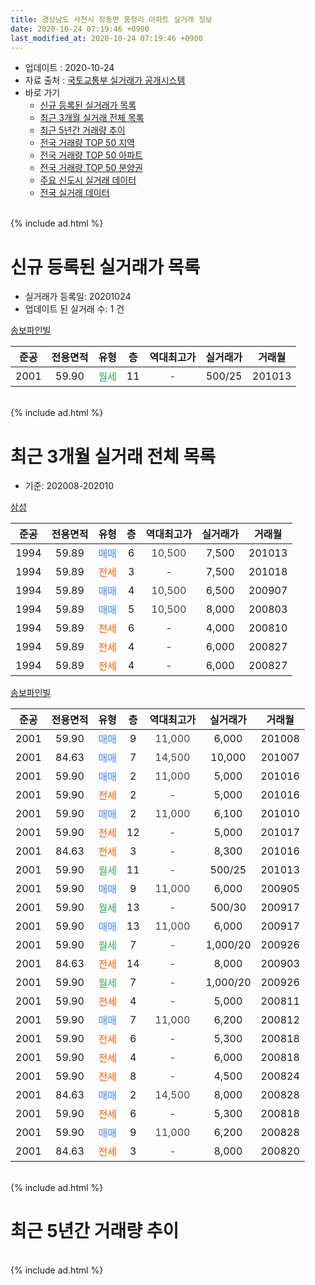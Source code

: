 ```yaml
---
title: 경상남도 사천시 정동면 풍정리 아파트 실거래 정보
date: 2020-10-24 07:19:46 +0900
last_modified_at: 2020-10-24 07:19:46 +0900
---
```


* 업데이트 : 2020-10-24
* 자료 출처 : [국토교통부 실거래가 공개시스템](http://rt.molit.go.kr)
* 바로 가기
    * [신규 등록된 실거래가 목록](#신규-등록된-실거래가-목록)
    * [최근 3개월 실거래 전체 목록](#최근-3개월-실거래-전체-목록)
    * [최근 5년간 거래량 추이](#최근-5년간-거래량-추이)
    * [전국 거래량 TOP 50 지역](https://inasie.github.io/apt-trade-info/최근-3개월-전국에서-가장-거래가-많이-발생한-지역)
    * [전국 거래량 TOP 50 아파트](https://inasie.github.io/apt-trade-info/최근-3개월-전국에서-가장-거래가-많이-발생한-아파트)
    * [전국 거래량 TOP 50 분양권](https://inasie.github.io/apt-trade-info/최근-3개월-전국에서-가장-거래가-많이-발생한-분양권)
    * [주요 신도시 실거래 데이터](https://inasie.github.io/apt-trade-info/주요-신도시)
    * [전국 실거래 데이터](https://inasie.github.io/apt-trade-info/전국)
<br>
{% include ad.html %}
<br>

# 신규 등록된 실거래가 목록
* 실거래가 등록일: 20201024
* 업데이트 된 실거래 수: 1 건


[송보파인빌](https://search.naver.com/search.naver?query=%EA%B2%BD%EC%83%81%EB%82%A8%EB%8F%84+%EC%82%AC%EC%B2%9C%EC%8B%9C+%EC%A0%95%EB%8F%99%EB%A9%B4+%ED%92%8D%EC%A0%95%EB%A6%AC+%EC%86%A1%EB%B3%B4%ED%8C%8C%EC%9D%B8%EB%B9%8C)

|준공|전용면적|유형|층|역대최고가|실거래가|거래월|
|:---:|:---:|:---:|:---:|:---:|:---:|:---:|
|2001|59.90|<span style="color:#34a853">월세</span>|11|<span style="color:#444444">-</span>|500/25|201013|


<br>
{% include ad.html %}
<br>

# 최근 3개월 실거래 전체 목록
* 기준: 202008-202010


[삼성](https://search.naver.com/search.naver?query=%EA%B2%BD%EC%83%81%EB%82%A8%EB%8F%84+%EC%82%AC%EC%B2%9C%EC%8B%9C+%EC%A0%95%EB%8F%99%EB%A9%B4+%ED%92%8D%EC%A0%95%EB%A6%AC+%EC%82%BC%EC%84%B1)

|준공|전용면적|유형|층|역대최고가|실거래가|거래월|
|:---:|:---:|:---:|:---:|:---:|:---:|:---:|
|1994|59.89|<span style="color:#4285f3">매매</span>|6|<span style="color:#444444">10,500</span>|7,500|201013|
|1994|59.89|<span style="color:#ff5a00">전세</span>|3|<span style="color:#444444">-</span>|7,500|201018|
|1994|59.89|<span style="color:#4285f3">매매</span>|4|<span style="color:#444444">10,500</span>|6,500|200907|
|1994|59.89|<span style="color:#4285f3">매매</span>|5|<span style="color:#444444">10,500</span>|8,000|200803|
|1994|59.89|<span style="color:#ff5a00">전세</span>|6|<span style="color:#444444">-</span>|4,000|200810|
|1994|59.89|<span style="color:#ff5a00">전세</span>|4|<span style="color:#444444">-</span>|6,000|200827|
|1994|59.89|<span style="color:#ff5a00">전세</span>|4|<span style="color:#444444">-</span>|6,000|200827|

[송보파인빌](https://search.naver.com/search.naver?query=%EA%B2%BD%EC%83%81%EB%82%A8%EB%8F%84+%EC%82%AC%EC%B2%9C%EC%8B%9C+%EC%A0%95%EB%8F%99%EB%A9%B4+%ED%92%8D%EC%A0%95%EB%A6%AC+%EC%86%A1%EB%B3%B4%ED%8C%8C%EC%9D%B8%EB%B9%8C)

|준공|전용면적|유형|층|역대최고가|실거래가|거래월|
|:---:|:---:|:---:|:---:|:---:|:---:|:---:|
|2001|59.90|<span style="color:#4285f3">매매</span>|9|<span style="color:#444444">11,000</span>|6,000|201008|
|2001|84.63|<span style="color:#4285f3">매매</span>|7|<span style="color:#444444">14,500</span>|10,000|201007|
|2001|59.90|<span style="color:#4285f3">매매</span>|2|<span style="color:#444444">11,000</span>|5,000|201016|
|2001|59.90|<span style="color:#ff5a00">전세</span>|2|<span style="color:#444444">-</span>|5,000|201016|
|2001|59.90|<span style="color:#4285f3">매매</span>|2|<span style="color:#444444">11,000</span>|6,100|201010|
|2001|59.90|<span style="color:#ff5a00">전세</span>|12|<span style="color:#444444">-</span>|5,000|201017|
|2001|84.63|<span style="color:#ff5a00">전세</span>|3|<span style="color:#444444">-</span>|8,300|201016|
|2001|59.90|<span style="color:#34a853">월세</span>|11|<span style="color:#444444">-</span>|500/25|201013|
|2001|59.90|<span style="color:#4285f3">매매</span>|9|<span style="color:#444444">11,000</span>|6,000|200905|
|2001|59.90|<span style="color:#34a853">월세</span>|13|<span style="color:#444444">-</span>|500/30|200917|
|2001|59.90|<span style="color:#4285f3">매매</span>|13|<span style="color:#444444">11,000</span>|6,000|200917|
|2001|59.90|<span style="color:#34a853">월세</span>|7|<span style="color:#444444">-</span>|1,000/20|200926|
|2001|84.63|<span style="color:#ff5a00">전세</span>|14|<span style="color:#444444">-</span>|8,000|200903|
|2001|59.90|<span style="color:#34a853">월세</span>|7|<span style="color:#444444">-</span>|1,000/20|200926|
|2001|59.90|<span style="color:#ff5a00">전세</span>|4|<span style="color:#444444">-</span>|5,000|200811|
|2001|59.90|<span style="color:#4285f3">매매</span>|7|<span style="color:#444444">11,000</span>|6,200|200812|
|2001|59.90|<span style="color:#ff5a00">전세</span>|6|<span style="color:#444444">-</span>|5,300|200818|
|2001|59.90|<span style="color:#ff5a00">전세</span>|4|<span style="color:#444444">-</span>|6,000|200818|
|2001|59.90|<span style="color:#ff5a00">전세</span>|8|<span style="color:#444444">-</span>|4,500|200824|
|2001|84.63|<span style="color:#4285f3">매매</span>|2|<span style="color:#444444">14,500</span>|8,000|200828|
|2001|59.90|<span style="color:#ff5a00">전세</span>|6|<span style="color:#444444">-</span>|5,300|200818|
|2001|59.90|<span style="color:#4285f3">매매</span>|9|<span style="color:#444444">11,000</span>|6,200|200828|
|2001|84.63|<span style="color:#ff5a00">전세</span>|3|<span style="color:#444444">-</span>|8,000|200820|


<br>
{% include ad.html %}
<br>

# 최근 5년간 거래량 추이


<div style="width:100%;">
    <canvas id="deal_progress" height="200"></canvas>
</div>

<script>
new Chart(document.getElementById("deal_progress"), {
    type: 'line',
    data: {
        labels: ['201510','201511','201512','201601','201602','201603','201604','201605','201606','201607','201608','201609','201610','201611','201612','201701','201702','201703','201704','201705','201706','201707','201708','201709','201710','201711','201712','201801','201802','201803','201804','201805','201806','201807','201808','201809','201810','201811','201812','201901','201902','201903','201904','201905','201906','201907','201908','201909','201910','201911','201912','202001','202002','202003','202004','202005','202006','202007','202008','202009','202010'],
        datasets: [{
            label: '매매',
            pointRadius: 1,
            data: [15, 12, 9, 11, 15, 9, 9, 10, 10, 10, 14, 9, 14, 10, 8, 6, 7, 10, 4, 4, 8, 9, 4, 4, 4, 7, 2, 1, 7, 8, 9, 6, 6, 5, 3, 7, 4, 7, 2, 5, 5, 7, 8, 5, 5, 3, 6, 3, 5, 6, 6, 1, 2, 9, 6, 7, 6, 10, 4, 3, 5],
            borderColor: "rgba(255, 201, 14, 1)",
            backgroundColor: "rgba(255, 201, 14, 0.5)",
            fill: false,
            lineTension: 0
        },{
            label: '전월세',
            pointRadius: 1,
            data: [8, 5, 12, 8, 6, 12, 11, 6, 4, 8, 9, 11, 5, 7, 8, 10, 6, 8, 4, 8, 3, 5, 4, 1, 6, 10, 4, 8, 8, 6, 5, 3, 8, 3, 6, 2, 7, 5, 1, 5, 5, 9, 3, 5, 5, 7, 7, 4, 9, 10, 6, 7, 10, 6, 8, 3, 0, 4, 9, 4, 5],
            borderColor: "rgba(0, 141, 185, 1)",
            backgroundColor: "rgba(0, 141, 185, 0.5)",
            fill: false,
            lineTension: 0
        }
        ]
    },
    options: {
        responsive: true,
        title: {
            display: false
        },
        tooltips: {
            mode: 'index',
            intersect: false
        },
        hover: {
            mode: 'nearest',
            intersect: true
        },
        scales: {
            xAxes: [{
                display: true,
                scaleLabel: {
                    display: true,
                    labelString: '년/월'
                }
            }],
            yAxes: [{
                display: true,
                ticks: {
                    suggestedMin: 0,
                },
                scaleLabel: {
                    display: true,
                    labelString: '실거래 수'
                }
            }]
        }
    }
});

</script>


<br>
{% include ad.html %}
<br>

